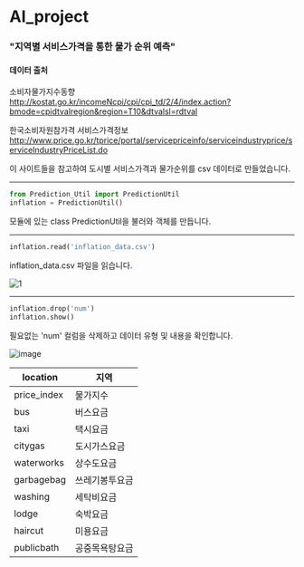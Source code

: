 # AI_project
### "지역별 서비스가격을 통한 물가 순위 예측"

#### 데이터 출처

소비자물가지수동향  
http://kostat.go.kr/incomeNcpi/cpi/cpi_td/2/4/index.action?bmode=cpidtvalregion&region=T10&dtvalsl=rdtval

한국소비자원참가격 서비스가격정보
http://www.price.go.kr/tprice/portal/servicepriceinfo/serviceindustryprice/serviceIndustryPriceList.do

이 사이트들을 참고하여 도시별 서비스가격과 물가순위를 csv 데이터로 만들었습니다.


* * *


```python
from Prediction_Util import PredictionUtil
inflation = PredictionUtil()
```
모듈에 있는 class PredictionUtil을 불러와 객체를 만듭니다.


* * *


```python
inflation.read('inflation_data.csv')
```

inflation_data.csv 파일을 읽습니다.

![1](https://user-images.githubusercontent.com/44343908/71241491-17636580-234f-11ea-85e8-dbfce2c21d6a.PNG)



* * *



```python
inflation.drop('num')
inflation.show()
```

필요없는 'num' 컬럼을 삭제하고 데이터 유형 및 내용을 확인합니다. 

![image](https://user-images.githubusercontent.com/44343908/71241765-c3a54c00-234f-11ea-844b-0d111e4a3d07.png)


location | 지역
----- | -----  
price_index | 물가지수  
bus | 버스요금 
taxi | 택시요금
citygas | 도시가스요금
waterworks | 상수도요금
garbagebag | 쓰레기봉투요금
washing | 세탁비요금
lodge | 숙박요금
haircut | 미용요금
publicbath | 공중목욕탕요금 
